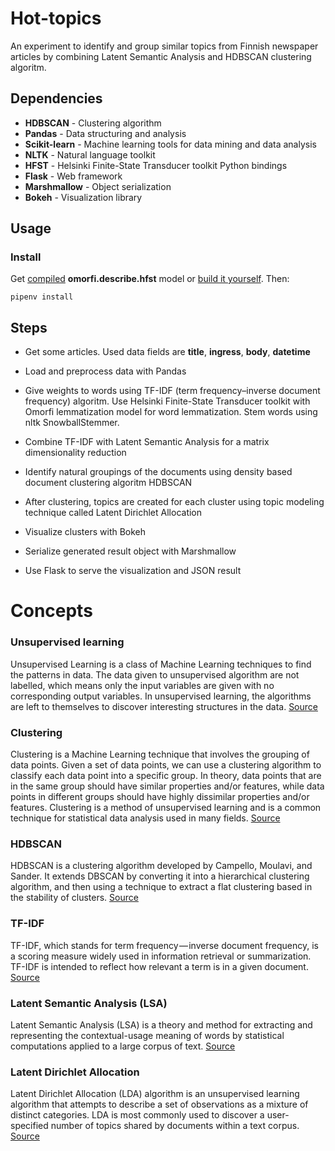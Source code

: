 # Hot-topics

An experiment to identify and group similar topics from Finnish newspaper articles by combining Latent Semantic Analysis and HDBSCAN clustering algoritm.

## Dependencies
- **HDBSCAN** - Clustering algorithm
- **Pandas** - Data structuring and analysis
- **Scikit-learn** - Machine learning tools for data mining and data analysis
- **NLTK** - Natural language toolkit
- **HFST** - Helsinki Finite-State Transducer toolkit Python bindings
- **Flask** - Web framework
- **Marshmallow** - Object serialization
- **Bokeh** - Visualization library


## Usage
### Install
Get [compiled](https://github.com/flammie/omorfi/releases) **omorfi.describe.hfst** model or [build it yourself](https://github.com/flammie/omorfi). Then:

`pipenv install`

## Steps

- Get some articles. Used data fields are **title**, **ingress**, **body**, **datetime**

- Load and preprocess data with Pandas

- Give weights to words using TF-IDF (term frequency–inverse document frequency) algoritm. Use Helsinki Finite-State Transducer toolkit with Omorfi lemmatization model for word lemmatization. Stem words using nltk SnowballStemmer.

- Combine TF-IDF with Latent Semantic Analysis for a matrix dimensionality reduction

- Identify natural groupings of the documents using density based document clustering algoritm HDBSCAN
 
- After clustering, topics are created for each cluster using topic modeling technique called Latent Dirichlet Allocation

- Visualize clusters with Bokeh

- Serialize generated result object with Marshmallow

- Use Flask to serve the visualization and JSON result


# Concepts

### Unsupervised learning

Unsupervised Learning is a class of Machine Learning techniques to find the patterns in data. The data given to unsupervised algorithm are not labelled, which means only the input variables are given with no corresponding output variables. In unsupervised learning, the algorithms are left to themselves to discover interesting structures in the data. [Source](https://towardsdatascience.com/unsupervised-learning-with-python-173c51dc7f03)

### Clustering

Clustering is a Machine Learning technique that involves the grouping of data points. Given a set of data points, we can use a clustering algorithm to classify each data point into a specific group. In theory, data points that are in the same group should have similar properties and/or features, while data points in different groups should have highly dissimilar properties and/or features. Clustering is a method of unsupervised learning and is a common technique for statistical data analysis used in many fields. [Source](https://towardsdatascience.com/the-5-clustering-algorithms-data-scientists-need-to-know-a36d136ef68)

### HDBSCAN

HDBSCAN is a clustering algorithm developed by Campello, Moulavi, and Sander. It extends DBSCAN by converting it into a hierarchical clustering algorithm, and then using a technique to extract a flat clustering based in the stability of clusters. [Source](https://hdbscan.readthedocs.io/en/latest/how_hdbscan_works.html)

### TF-IDF

TF-IDF, which stands for term frequency — inverse document frequency, is a scoring measure widely used in information retrieval or summarization. TF-IDF is intended to reflect how relevant a term is in a given document. [Source](https://www.kdnuggets.com/2018/08/wtf-tf-idf.html)

### Latent Semantic Analysis (LSA)

Latent Semantic Analysis (LSA) is a theory and method for extracting and representing the contextual-usage meaning of words by statistical computations applied to a large corpus of text. [Source](http://mccormickml.com/2016/03/25/lsa-for-text-classification-tutorial/)

### Latent Dirichlet Allocation

Latent Dirichlet Allocation (LDA) algorithm is an unsupervised learning algorithm that attempts to describe a set of observations as a mixture of distinct categories. LDA is most commonly used to discover a user-specified number of topics shared by documents within a text corpus. [Source](https://docs.aws.amazon.com/sagemaker/latest/dg/lda.html)